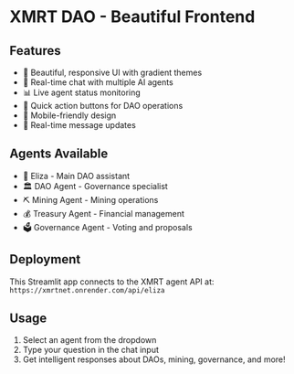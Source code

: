 # XMRT DAO - Beautiful Frontend

## Features
- 🎨 Beautiful, responsive UI with gradient themes
- 💬 Real-time chat with multiple AI agents
- 📊 Live agent status monitoring
- 🎯 Quick action buttons for DAO operations
- 📱 Mobile-friendly design
- 🔄 Real-time message updates

## Agents Available
- 🧠 Eliza - Main DAO assistant
- 🏛️ DAO Agent - Governance specialist
- ⛏️ Mining Agent - Mining operations
- 💰 Treasury Agent - Financial management
- 🗳️ Governance Agent - Voting and proposals

## Deployment
This Streamlit app connects to the XMRT agent API at:
`https://xmrtnet.onrender.com/api/eliza`

## Usage
1. Select an agent from the dropdown
2. Type your question in the chat input
3. Get intelligent responses about DAOs, mining, governance, and more!
